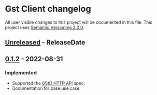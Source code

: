 Gst Client changelog
===========================

All user visible changes to this project will be documented in this file. This project uses [Semantic Versioning 2.0.0].



<!-- next-header -->

<!-- next-url -->



## [Unreleased] - ReleaseDate

[Unreleased]: /../../tree/HEAD



## [0.1.2] - 2022-08-31

[0.1.2]: /../../tree/v0.1.2

### Implemented

- Supported the [GStD HTTP API] spec;
- Documentation for base use case.





[Semantic Versioning 2.0.0]: https://semver.org
[GStremaer]: https://gstreamer.freedesktop.org/
[GStD HTTP API]: https://developer.ridgerun.com/wiki/index.php/GStreamer_Daemon_-_HTTP_API
